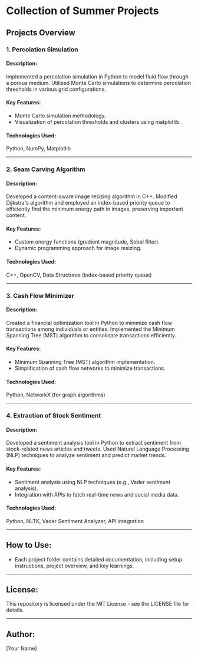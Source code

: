 # Collection of Summer Projects

## Projects Overview

### 1. Percolation Simulation

#### Description:
Implemented a percolation simulation in Python to model fluid flow through a porous medium. Utilized Monte Carlo simulations to determine percolation thresholds in various grid configurations.

#### Key Features:
- Monte Carlo simulation methodology.
- Visualization of percolation thresholds and clusters using matplotlib.

#### Technologies Used:
Python, NumPy, Matplotlib

---

### 2. Seam Carving Algorithm

#### Description:
Developed a content-aware image resizing algorithm in C++. Modified Dijkstra's algorithm and employed an index-based priority queue to efficiently find the minimum energy path in images, preserving important content.

#### Key Features:
- Custom energy functions (gradient magnitude, Sobel filter).
- Dynamic programming approach for image resizing.

#### Technologies Used:
C++, OpenCV, Data Structures (index-based priority queue)

---

### 3. Cash Flow Minimizer

#### Description:
Created a financial optimization tool in Python to minimize cash flow transactions among individuals or entities. Implemented the Minimum Spanning Tree (MST) algorithm to consolidate transactions efficiently.

#### Key Features:
- Minimum Spanning Tree (MST) algorithm implementation.
- Simplification of cash flow networks to minimize transactions.

#### Technologies Used:
Python, NetworkX (for graph algorithms)

---

### 4. Extraction of Stock Sentiment

#### Description:
Developed a sentiment analysis tool in Python to extract sentiment from stock-related news articles and tweets. Used Natural Language Processing (NLP) techniques to analyze sentiment and predict market trends.

#### Key Features:
- Sentiment analysis using NLP techniques (e.g., Vader sentiment analysis).
- Integration with APIs to fetch real-time news and social media data.

#### Technologies Used:
Python, NLTK, Vader Sentiment Analyzer, API integration

---

## How to Use:
- Each project folder contains detailed documentation, including setup instructions, project overview, and key learnings.

---

## License:
This repository is licensed under the MIT License - see the LICENSE file for details.

---

## Author:
[Your Name]
